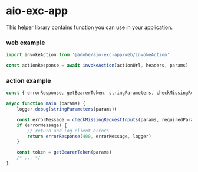 # aio-exc-app


This helper library contains function you can use in your application.

### web example

```js
import invokeAction from '@adobe/aio-exc-app/web/invokeAction'

const actionResponse = await invokeAction(actionUrl, headers, params)

```

### action example

```js
const { errorResponse, getBearerToken, stringParameters, checkMissingRequestInputs } = require('@adobe/aio-exc-app/action/utils')

async function main (params) {
    logger.debug(stringParameters(params))

    const errorMessage = checkMissingRequestInputs(params, requiredParams, requiredHeaders)
    if (errorMessage) {
        // return and log client errors
        return errorResponse(400, errorMessage, logger)
    }

    const token = getBearerToken(params)
    /* ... */
}
```